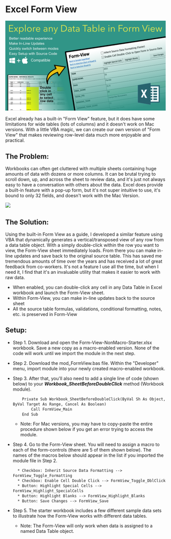 # Excel Form View

![](https://raw.githubusercontent.com/kking423/excel-form-view/main/readme-resources/form-view.png)

Excel already has a built-in "Form View" feature, but it does have some limitations for wide tables (lots of columns) 
and it doesn't work on Mac versions. With a little VBA magic, we can create our own version of "Form View" that makes
reviewing row-level data much more enjoyable and practical.

## The Problem:
Workbooks can often get cluttered with multiple sheets containing huge amounts of data with dozens or more columns. 
It can be brutal trying to scroll down, up, and across the sheet to review data, 
and it's just not always easy to have a conversation with others about the data. 
Excel does provide a built-in feature with a pop-up form, but it's not super intuitive to use, 
it's bound to only 32 fields, and doesn't work with the Mac Version.

![](https://raw.githubusercontent.com/kking423/excel-form-view/main/readme-resources/data-form-challenges.png)

## The Solution:
Using the built-in Form View as a guide, I developed a similar feature using VBA that 
dynamically generates a vertical/transposed view of any row from a data table object. 
With a simply double-click within the row you want to view, the Form-View sheet immediately loads. 
From there you can make in-line updates and save back to the original source table. 
This has saved me tremendous amounts of time over the years and has received a lot of great feedback from co-workers. 
It's not a feature I use all the time, but when I need it, 
I find that it's an invaluable utility that makes it easier to work with raw data.

* When enabled, you can double-click any cell in any Data Table in Excel workbook and launch the Form-View sheet.
* Within Form-View, you can make in-line updates back to the source sheet
* All the source table formulas, validations, conditional formatting, notes, etc. is preserved in Form-View

## Setup:
* Step 1. Download and open the Form-View-NonMacro-Starter.xlsx workbook. Save a new copy as a macro-enabled version. None of the code will work until we import the module in the next step.
* Step 2. Download the mod_FormView.bas file. Within the "Developer" menu, import module into your newly created macro-enabled workbook.
* Step 3. After that, you'll also need to add a single line of code (shown below) to your ***Workbook_SheetBeforeDoubleClick*** method (Workbook module).
    
    ```
        Private Sub Workbook_SheetBeforeDoubleClick(ByVal Sh As Object, ByVal Target As Range, Cancel As Boolean)
            Call FormView_Main
        End Sub
    ```
  
  * Note: For Mac versions, you may have to copy-paste the entire procedure shown below if you get an error trying to access the module.

* Step 4. Go to the Form-View sheet. You will need to assign a macro to each of the form-controls (there are 5 of them shown below). The names of the macros below should appear in the list if you imported the module file in Step 2.
    
    ```
      * Checkbox: Inherit Source Data Formatting --> FormView_Toggle_Formatting
      * Checkbox: Enable Cell Double Click --> FormView_Toggle_DblClick
      * Button: Highlight Special Cells --> FormView_Highlight_SpecialCells
      * Button: Highlight Blanks --> FormView_Highlight_Blanks
      * Button: Save Changes --> FormView_Save
    ```

* Step 5. The starter workbook includes a few different sample data sets to illustrate how the Form-View works with different data tables.
    * Note: The Form-View will only work when data is assigned to a named Data Table object.
      

  

      
  

